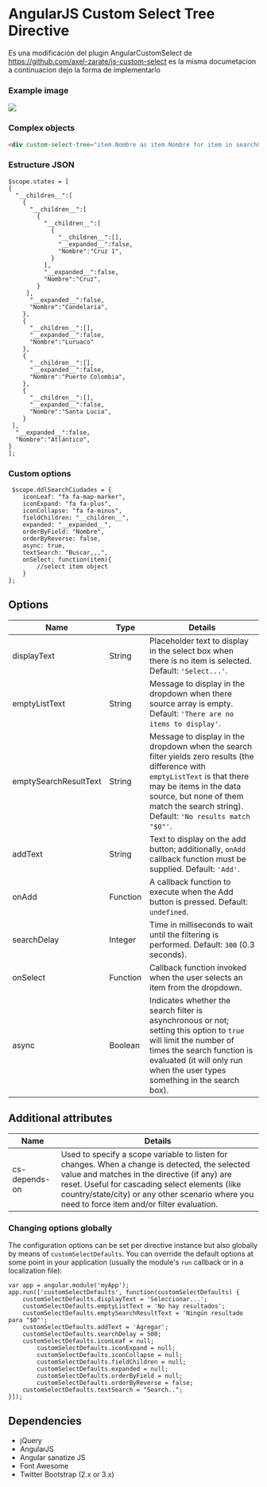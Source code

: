 # AngularJS Custom Select Tree Directive

Es una modificación del plugin AngularCustomSelect de https://github.com/axel-zarate/js-custom-select
es la misma documetacion a continuacion dejo la forma de implementarlo

### Example image

<img src="https://github.com/kmilordgz/AngularCustomSelectTree/blob/master/Captura.PNG" />


### Complex objects

```HTML
<div custom-select-tree="item.Nombre as item.Nombre for item in searchCiudades($searchTerm)" ng-model="state" custom-select-options="ddlSearchCiudades"></div>
```
### Estructure JSON

```JS
$scope.states = [
{ 
  "__children__":[
	{ 
	  "__children__":[
		{ 
		  "__children__":[
			{ 
			  "__children__":[],
			  "__expanded__":false,
			  "Nombre":"Cruz 1", 
			}
		  ],
		  "__expanded__":false,
		  "Nombre":"Cruz", 
		}
	 ],
	  "__expanded__":false,
	  "Nombre":"Candelaria", 
	},
	{ 
	  "__children__":[],
	  "__expanded__":false,
	  "Nombre":"Luruaco"
	},
	{ 
	  "__children__":[],
	  "__expanded__":false,
	  "Nombre":"Puerto Colombia", 
	},
	{ 
	  "__children__":[],
	  "__expanded__":false,
	  "Nombre":"Santa Lucia", 
	}
 ],
  "__expanded__":false,
  "Nombre":"Atlántico", 
}                       
];
```
### Custom options

```JS
 $scope.ddlSearchCiudades = {
	iconLeaf: "fa fa-map-marker",
	iconExpand: "fa fa-plus",
	iconCollapse: "fa fa-minus",
	fieldChildren: "__children__",
	expanded: "__expanded__",
	orderByField: "Nombre",
	orderByReverse: false,
	async: true,
	textSearch: "Buscar,,,",
	onSelect: function(item){
		//select item object
	}
};
```


## Options
Name | Type | Details
---- | ---- | -------
displayText | String | Placeholder text to display in the select box when there is no item is selected. Default: `'Select...'`.
emptyListText | String | Message to display in the dropdown when there source array is empty. Default: `'There are no items to display'`.
emptySearchResultText | String | Message to display in the dropdown when the search filter yields zero results (the difference with `emptyListText` is that there may be items in the data source, but none of them match the search string). Default: `'No results match "$0"'`.
addText | String | Text to display on the add button; additionally, `onAdd` callback function must be supplied. Default: `'Add'`.
onAdd | Function | A callback function to execute when the Add button is pressed. Default: `undefined`.
searchDelay | Integer | Time in milliseconds to wait until the filtering is performed. Default: `300` (0.3 seconds).
onSelect | Function | Callback function invoked when the user selects an item from the dropdown.
async | Boolean | Indicates whether the search filter is asynchronous or not; setting this option to `true` will limit the number of times the search function is evaluated (it will only run when the user types something in the search box).

## Additional attributes
Name | Details
---- | -------
cs-depends-on | Used to specify a scope variable to listen for changes. When a change is detected, the selected value and matches in the directive (if any) are reset. Useful for cascading select elements (like country/state/city) or any other scenario where you need to force item and/or filter evaluation.

### Changing options globally
The configuration options can be set per directive instance but also globally by means of `customSelectDefaults`. You can override the default options at some point in your application (usually the module's `run` callback or in a localization file):

```JS
var app = angular.module('myApp');
app.run(['customSelectDefaults', function(customSelectDefaults) {
	customSelectDefaults.displayText = 'Seleccionar...';
	customSelectDefaults.emptyListText = 'No hay resultados';
	customSelectDefaults.emptySearchResultText = 'Ningún resultado para "$0"';
	customSelectDefaults.addText = 'Agregar';
	customSelectDefaults.searchDelay = 500;
	customSelectDefaults.iconLeaf = null;
        customSelectDefaults.iconExpand = null;
        customSelectDefaults.iconCollapse = null;
        customSelectDefaults.fieldChildren = null;
        customSelectDefaults.expanded = null;
        customSelectDefaults.orderByField = null;
        customSelectDefaults.orderByReverse = false;
	customSelectDefaults.textSearch = "Search..";
}]);
```
## Dependencies
* jQuery
* AngularJS
* Angular sanatize JS
* Font Awesome
* Twitter Bootstrap (2.x or 3.x)
